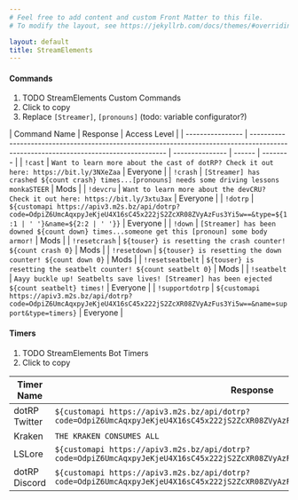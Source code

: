 ```yaml
---
# Feel free to add content and custom Front Matter to this file.
# To modify the layout, see https://jekyllrb.com/docs/themes/#overriding-theme-defaults

layout: default
title: StreamElements
---
```


#### Commands

1. TODO StreamElements Custom Commands
2. Click to copy
3. Replace `[Streamer]`, `[pronouns]` (todo: variable configurator?)

<div markdown="1" class="content-table">

| Command Name     | Response                                                                                                                             | Access Level    |
| ---------------- | ------------------------------------------------------------------------------------------------------------------------------------ | --------------- | ------ | -------- |
| `!cast`          | `Want to learn more about the cast of dotRP? Check it out here: https://bit.ly/3NXeZaa`                                              | Everyone        |
| `!crash`         | `[Streamer] has crashed ${count crash} times...[pronouns] needs some driving lessons monkaSTEER`                                   | Mods            |
| `!devcru`        | `Want to learn more about the devCRU? Check it out here: https://bit.ly/3xtu3ax`                                                     | Everyone        |
| `!dotrp`         | `${customapi https://apiv3.m2s.bz/api/dotrp?code=OdpiZ6UmcAqxpyJeKjeU4X16sC45x222jS2ZcXR08ZVyAzFus3Yi5w==&type=${1:1 | ' '}&name=${2:2 | ' '}}` | Everyone |
| `!down`          | `[Streamer] has been downed ${count down} times...someone get this [pronoun] some body armor!`                                           | Mods            |
| `!resetcrash`    | `${touser} is resetting the crash counter! ${count crash 0}`                                                                       | Mods            |
| `!resetdown`     | `${touser} is resetting the down counter! ${count down 0}`                                                                         | Mods            |
| `!resetseatbelt` | `${touser} is resetting the seatbelt counter! ${count seatbelt 0}`                                                                 | Mods            |
| `!seatbelt`      | `Aayy buckle up! Seatbelts save lives! [Streamer] has been ejected ${count seatbelt} times!`                                       | Everyone        |
| `!supportdotrp`  | `${customapi https://apiv3.m2s.bz/api/dotrp?code=OdpiZ6UmcAqxpyJeKjeU4X16sC45x222jS2ZcXR08ZVyAzFus3Yi5w==&name=support&type=timers}` | Everyone        |

</div>

#### Timers

1. TODO StreamElements Bot Timers
2. Click to copy

<div markdown="1" class="content-table">

| Timer Name    | Response                                                                                                                             | Time Interval (Recommended) |
| ------------- | ------------------------------------------------------------------------------------------------------------------------------------ | ---------------------------- |
| dotRP Twitter | `${customapi https://apiv3.m2s.bz/api/dotrp?code=OdpiZ6UmcAqxpyJeKjeU4X16sC45x222jS2ZcXR08ZVyAzFus3Yi5w==&name=twitter&type=timers}` | 15-20 minutes                |
| Kraken        | `THE KRAKEN CONSUMES ALL`                                                                                                            | 30 minutes                   |
| LSLore        | `${customapi https://apiv3.m2s.bz/api/dotrp?code=OdpiZ6UmcAqxpyJeKjeU4X16sC45x222jS2ZcXR08ZVyAzFus3Yi5w==&name=lslore&type=timers}`  | 60 minutes                   |
| dotRP Discord | `${customapi https://apiv3.m2s.bz/api/dotrp?code=OdpiZ6UmcAqxpyJeKjeU4X16sC45x222jS2ZcXR08ZVyAzFus3Yi5w==&name=discord&type=timers}` | 30 minutes                   |

</div>
